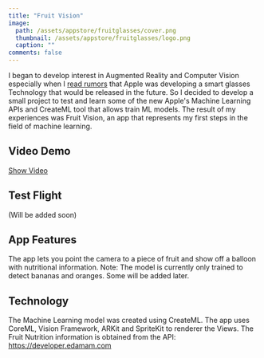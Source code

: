 ```yaml
---
title: "Fruit Vision"
image:
  path: /assets/appstore/fruitglasses/cover.png
  thumbnail: /assets/appstore/fruitglasses/logo.png
  caption: ""
comments: false
---
```


I began to develop interest in Augmented Reality and Computer Vision especially when I [read rumors](https://www.businessinsider.com/apple-smart-glasses-rumors-everything-we-know-2019-3) that Apple was developing a smart glasses Technology
 that would be released in the future.
So I decided to develop a small project to test and learn some of the new  Apple's Machine Learning APIs and CreateML tool that allows train ML models.
The result of my experiences was Fruit Vision, an app that represents my first steps in the field of machine learning. 

## Video Demo
[Show Video](https://youtu.be/Y1IuyVyK4bc)

## Test Flight

(Will be added soon)

## App Features

The app lets you point the camera to a piece of fruit and show off a balloon with nutritional information.
Note: The model is currently only trained to detect bananas and oranges. Some will be added later.

## Technology

The Machine Learning model was created using CreateML.
The app uses CoreML, Vision Framework, ARKit and SpriteKit to renderer the Views.
The Fruit Nutrition information is obtained from the API:
https://developer.edamam.com
